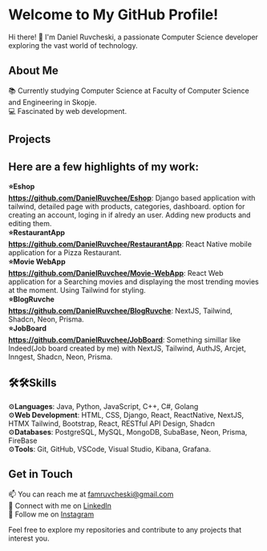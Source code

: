 # Welcome to My GitHub Profile!

Hi there! 👋 I'm Daniel Ruvcheski, a passionate Computer Science developer exploring the vast world of technology. 

## About Me

📚 Currently studying Computer Science at Faculty of Computer Science and Engineering in Skopje.<br>
💻 Fascinated by web development.

## Projects

## Here are a few highlights of my work:<br>
**⭐️Eshop**<br>
  **https://github.com/DanielRuvchee/Eshop**: Django based application with tailwind, detailed page with products, categories, dashboard.
  option for creating an account, loging in if alredy an user. Adding new products and editing them.
  <br>
**⭐️RestaurantApp**<br>
  **https://github.com/DanielRuvchee/RestaurantApp**: React Native mobile application for a Pizza Restaurant.
  <br>
**⭐️Movie WebApp**<br>
  **https://github.com/DanielRuvchee/Movie-WebApp**: React Web application for a Searching movies and displaying the most trending movies at the moment. Using Tailwind for styling.
  <br>
**⭐️BlogRuvche**<br>
  **https://github.com/DanielRuvchee/BlogRuvche**: NextJS, Tailwind, Shadcn, Neon, Prisma.
  <br>
**⭐️JobBoard**<br>
  **https://github.com/DanielRuvchee/JobBoard**: Something simillar like Indeed(Job board created by me) with NextJS, Tailwind, AuthJS, Arcjet, Inngest, Shadcn, Neon, Prisma.




  

## 🛠🛠Skills

⚙️**Languages**: Java, Python, JavaScript, C++, C#, Golang<br>
⚙️**Web Development**: HTML, CSS, Django, React, ReactNative, NextJS, HTMX Tailwind, Bootstrap, React, RESTful API Design, Shadcn<br>
⚙️**Databases**: PostgreSQL, MySQL, MongoDB, SubaBase, Neon, Prisma, FireBase<br>
⚙️**Tools**: Git, GitHub, VSCode, Visual Studio, Kibana, Grafana.

## Get in Touch

📫 You can reach me at famruvcheski@gmail.com<br>
💼 Connect with me on [LinkedIn](www.linkedin.com/in/daniel-ruvcheski-5031a6237)<br>
📸 Follow me on [Instagram](https://www.instagram.com/danielruvchee/)<br>

Feel free to explore my repositories and contribute to any projects that interest you. 
